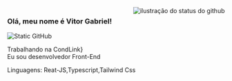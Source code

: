 <img align='right' src="https://github-readme-stats.vercel.app/api?username=iuricode&show_icons=true&title_color=783c00&text_color=af552e&icon_color=783c00&bg_color=f8efd4&cache_seconds=2300" alt="ilustração do status do github">

### Olá, meu nome é Vitor Gabriel!

<img src="https://img.shields.io/static/v1?label=Overview&message=Vittas&color=f8efd4&style=for-the-badge&logo=GitHub" alt="Static GitHub">

<p>Trabalhando na CondLink}<br/> Eu sou desenvolvedor Front-End</p>

<p align="left">
  Linguagens: Reat-JS,Typescript,Tailwind Css
</p>
